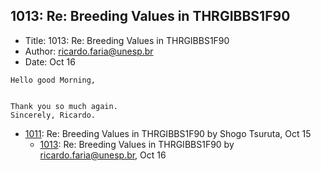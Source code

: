 ## 1013: Re: Breeding Values in THRGIBBS1F90

- Title: 1013: Re: Breeding Values in THRGIBBS1F90
- Author: ricardo.faria@unesp.br
- Date: Oct 16

```
Hello good Morning,


Thank you so much again.
Sincerely, Ricardo.
```

- [1011](1011.md): Re: Breeding Values in THRGIBBS1F90 by Shogo Tsuruta, Oct 15
    - [1013](1013.md): Re: Breeding Values in THRGIBBS1F90 by ricardo.faria@unesp.br, Oct 16
